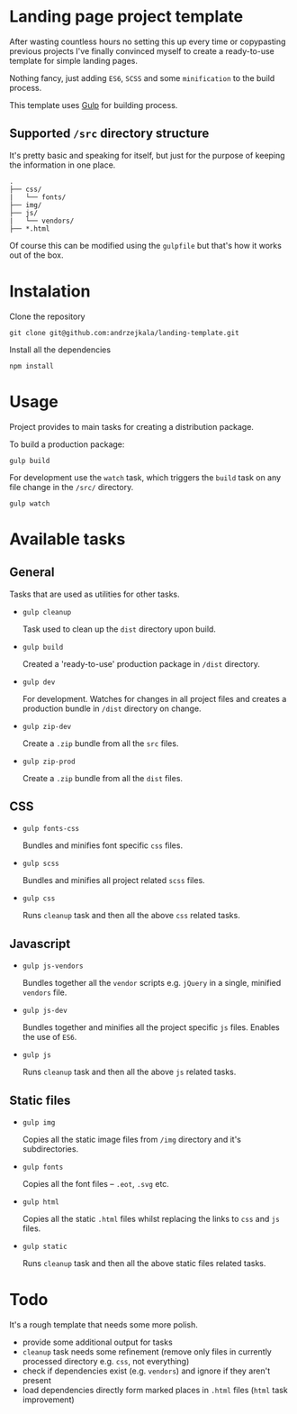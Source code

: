 # Landing page project template

After wasting countless hours no setting this up every time or copypasting previous projects I've finally convinced myself to create a ready-to-use template for simple landing pages.

Nothing fancy, just adding `ES6`, `SCSS` and some `minification` to the build process.

This template uses [Gulp](https://gulpjs.com) for building process.


## Supported `/src` directory structure

It's pretty basic and speaking for itself, but just for the purpose of keeping the information in one place.

```
.
├── css/
|   └── fonts/
├── img/
├── js/
|   └── vendors/
├── *.html
```

Of course this can be modified using the `gulpfile` but that's how it works out of the box.

# Instalation

Clone the repository

```
git clone git@github.com:andrzejkala/landing-template.git
```

Install all the dependencies

```
npm install
```

# Usage

Project provides to main tasks for creating a distribution package.

To build a production package:

```
gulp build
```

For development use the `watch` task, which triggers the `build` task on any file change in the `/src/` directory.

```
gulp watch
```

# Available tasks

## **General**

Tasks that are used as utilities for other tasks.

- ```
  gulp cleanup
  ```
  Task used to clean up the `dist` directory upon build.

- ```
  gulp build
  ```
  Created a 'ready-to-use' production package in `/dist` directory.

- ```
  gulp dev
  ```
  For development. Watches for changes in all project files and creates a production bundle in `/dist` directory on change.

- ```
  gulp zip-dev
  ```
  Create a `.zip` bundle from all the `src` files.

- ```
  gulp zip-prod
  ```
  Create a `.zip` bundle from all the `dist` files.

## **CSS**

- ```
  gulp fonts-css
  ```
  Bundles and minifies font specific `css` files.

- ```
  gulp scss
  ```
  Bundles and minifies all project related `scss` files.

- ```
  gulp css
  ```
  Runs `cleanup` task and then all the above `css` related tasks.

## **Javascript**

- ```
  gulp js-vendors
  ```
  Bundles together all the `vendor` scripts e.g. `jQuery` in a single, minified `vendors` file.

- ```
  gulp js-dev
  ```
  Bundles together and minifies all the project specific `js` files. Enables the use of `ES6`.

- ```
  gulp js
  ```
  Runs `cleanup` task and then all the above `js` related tasks.

## **Static files**

- ```
  gulp img
  ```
  Copies all the static image files from `/img` directory and it's subdirectories.

- ```
  gulp fonts
  ```
  Copies all the font files – `.eot`, `.svg` etc.

- ```
  gulp html
  ```
  Copies all the static `.html` files whilst replacing the links to `css` and `js` files.

- ```
  gulp static
  ```
  Runs `cleanup` task and then all the above static files related tasks.


# Todo

It's a rough template that needs some more polish.

- provide some additional output for tasks
- `cleanup` task needs some refinement (remove only files in currently processed directory e.g. `css`, not everything)
- check if dependencies exist (e.g. `vendors`) and ignore if they aren't present
- load dependencies directly form marked places in `.html` files (`html` task improvement)